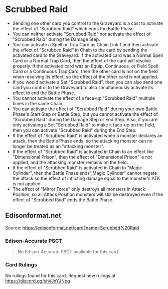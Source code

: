 # Scrubbed Raid

*   Sending one other card you control to the Graveyard is a cost to activate the effect of "Scrubbed Raid" which ends the Battle Phase.
*   You can neither activate "Scrubbed Raid" nor activate the effect of "Scrubbed Raid" during the Damage Step.
*   You can activate a Spell or Trap Card as Chain Link 1 and then activate the effect of "Scrubbed Raid" in Chain to the card by sending the activated card to the Graveyard. If the activated card was a Normal Spell Card or a Normal Trap Card, then the effect of the card will resolve properly. If the activated card was an Equip, Continuous, or Field Spell Card or a Continuous Trap Card, then the other card is not on the field when resolving its effect, so the effect of the other card is not applied.
*   If you would activate a Set "Scrubbed Raid", then you can also send one card you control to the Graveyard to also simultaneously activate its effect to end the Battle Phase.
*   You cannot activate the effect of a face-up "Scrubbed Raid" multiple times in the same Chain.
*   You can activate the effect of "Scrubbed Raid" during your own Battle Phase's Start Step or Battle Step, but you cannot activate the effect of "Scrubbed Raid" during the Damage Step or End Step. Also, if you are only activating a Set "Scrubbed Raid" to make it face-up on the field, then you can activate "Scrubbed Raid" during the End Step.
*   If the effect of "Scrubbed Raid" is activated when a monster declares an attack, then the Battle Phase ends, so the attacking monster can no longer be treated as an "attacking monster".
*   If the effect of "Scrubbed Raid" is activated in Chain to an effect like "Dimensional Prison", then the effect of "Dimensional Prison" is not applied, and the attacking monster remains on the field.
*   If the effect of "Scrubbed Raid" is activated in Chain to "Magic Cylinder", then the Battle Phase ends",Magic Cylinder" cannot negate the attack so the effect of inflicting damage equal to the monster's ATK is not applied.
*   The effect of "Mirror Force" only destroys all monsters in Attack Position, so all Attack Position monsters will still be destroyed even if the effect of "Scrubbed Raid" ends the Battle Phase.

## Edisonformat.net

Source: https://edisonformat.net/card?name=Scrubbed%20Raid

### Edison-Accurate PSCT

> No Edison-Accurate PSCT available for this card.

### Card Rulings

No rulings found for this card. Request new rulings at https://discord.gg/shVJnYJNpg
            
